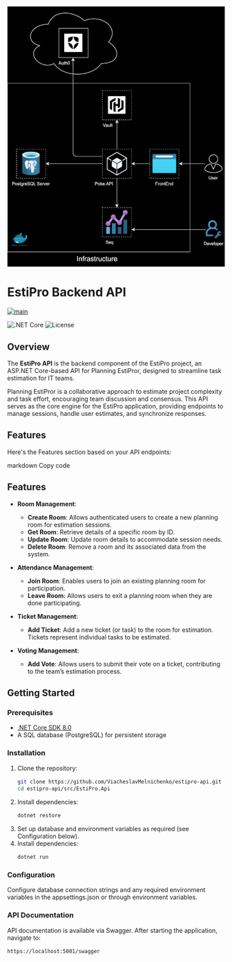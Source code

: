 ![Alt text](./estipro-infrastructure.drawio.svg)

# EstiPro Backend API
[![main](https://github.com/ViacheslavMelnichenko/estipro-api/actions/workflows/main.yml/badge.svg)](https://github.com/ViacheslavMelnichenko/estipro-api/actions/workflows/main.yml)

![.NET Core](https://img.shields.io/badge/.NET_Core-8.0-blue)
![License](https://img.shields.io/badge/License-CC%20BY%204.0-lightgrey)

## Overview
The **EstiPro API** is the backend component of the EstiPro project, an ASP.NET Core-based API for Planning EstiPror, designed to streamline task estimation for IT teams.

Planning EstiPror is a collaborative approach to estimate project complexity and task effort, encouraging team discussion and consensus. This API serves as the core engine for the EstiPro application, providing endpoints to manage sessions, handle user estimates, and synchronize responses.

## Features

Here's the Features section based on your API endpoints:

markdown
Copy code
## Features
- **Room Management**:
   - **Create Room**: Allows authenticated users to create a new planning room for estimation sessions.
   - **Get Room**: Retrieve details of a specific room by ID.
   - **Update Room**: Update room details to accommodate session needs.
   - **Delete Room**: Remove a room and its associated data from the system.

- **Attendance Management**:
   - **Join Room**: Enables users to join an existing planning room for participation.
   - **Leave Room**: Allows users to exit a planning room when they are done participating.

- **Ticket Management**:
   - **Add Ticket**: Add a new ticket (or task) to the room for estimation. Tickets represent individual tasks to be estimated.

- **Voting Management**:
   - **Add Vote**: Allows users to submit their vote on a ticket, contributing to the team’s estimation process.

## Getting Started

### Prerequisites
- [.NET Core SDK 8.0](https://dotnet.microsoft.com/download/dotnet/8.0)
- A SQL database (PostgreSQL) for persistent storage

### Installation

1. Clone the repository:
   ```bash
   git clone https://github.com/ViacheslavMelnichenko/estipro-api.git
   cd estipro-api/src/EstiPro.Api
2. Install dependencies:
   ```bash
   dotnet restore
3. Set up database and environment variables as required (see Configuration below).
4. Install dependencies:
   ```bash
   dotnet run
   
### Configuration
Configure database connection strings and any required environment variables in the appsettings.json or through environment variables.

### API Documentation
API documentation is available via Swagger. After starting the application, navigate to:
   ```bash
   https://localhost:5001/swagger

